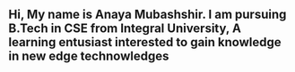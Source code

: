 Hi, My name is Anaya Mubashshir. I am pursuing B.Tech in CSE from Integral University, A learning entusiast interested to gain knowledge in new edge technowledges
-
<!---
AnayaMubashshir/AnayaMubashshir is a ✨ special ✨ repository because its `README.md` (this file) appears on your GitHub profile.
You can click the Preview link to take a look at your changes.
--->

